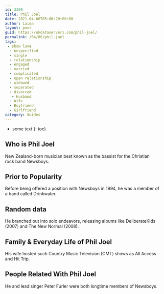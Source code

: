 ```yaml
---
id: 3309
title: Phil Joel
date: 2021-04-06T05:00:20+00:00
author: Laima
layout: post
guid: https://ukdataservers.com/phil-joel/
permalink: /04/06/phil-joel
tags:
 - show love
  - unspecified
  - single
  - relationship
  - engaged
  - married
  - complicated
  - open relationship
  - widowed
  - separated
  - divorced
   - Husband
  - Wife
  - Boyfriend
  - Girlfriend
category: Guides
---
```


* some text
{: toc}


## Who is Phil Joel
                  
                  
                  
New Zealand-born musician best known as the bassist for the Christian rock band Newsboys.
                  
              
            
              
            
                
                
                
## Prior to Popularity
                  
                  
                  
Before being offered a position with Newsboys in 1994, he was a member of a band called Drinkwater.
                  
              
            
              
            
                
                
                
## Random data
                  
                  
                  
He branched out into solo endeavors, releasing albums like DeliberateKids (2007) and The New Normal (2008).
                  
              
            
              
            
                
                
                
## Family & Everyday Life of Phil Joel
                  
                  
                  
His wife hosted such Country Music Television (CMT) shows as All Access and Hit Trip.
                  
              
            
              
            
                
                
                
## People Related With Phil Joel
                  
                  
                  
He and lead singer Peter Furler were both longtime members of Newsboys.
                  
              
            
              
            
                
              
            
              
              
            
            
              
            
          
          
          